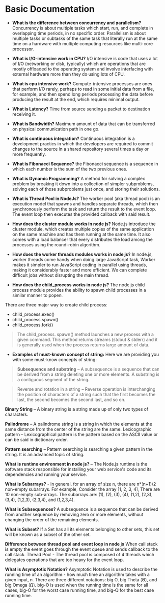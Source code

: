 # **Basic Documentation**

* **What is the difference between concurrency and parallelism?** Concurrency is about multiple tasks which start, run, and complete in overlapping time periods, in no specific order. Parallelism is about multiple tasks or subtasks of the same task that literally run at the same time on a hardware with multiple computing resources like multi-core processor.

* **What is I/O-intensive work in CPU?** I/O intensive is code that uses a lot of I/O (networking or disk, typically) which are operations that are mostly offloaded to the operating system and involve interfacing with external hardware more than they do using lots of CPU.

* **What is cpu intensive work?** Compute-intensive processes are ones that perform I/O rarely, perhaps to read in some initial data from a file, for example, and then spend long periods processing the data before producing the result at the end, which requires minimal output.

* **What is Latency?** Time from source sending a packet to destination receiving it.

* **What is Bandwidth?** Maximum amount of data that can be transferred on physical communication path in one go.

* **What is continuous integration?** Continuous integration is a development practics in which the developers are required to commit changes to the source in a shared repository several times a day or more frequently.

* **What is Fibonacci Sequence?** the Fibonacci sequence is a sequence in which each number is the sum of the two previous ones.

* **What is Dynamic Programming?** A method for solving a complex problem by breaking it down into a collection of simpler subproblems, solving each of those subproblems just once, and storing their solutions.

* **What is Thread Pool in NodeJs?** The worker pool (aka thread pool) is an execution model that spawns and handles separate threads, which then synchronously perform the task and return the result to the event loop. The event loop then executes the provided callback with said result.

* **How does the cluster module works in node js?** Node.js introduce the cluster module, which creates multiple copies of the same application on the same machine and has them running at the same time. It also comes with a load balancer that every distributes the load among the processes using the round-robin algorithm.

* **How does the worker threads modules works in node js?** In node.js, worker threads come handy when doing large JavaScript task, Worker makes it simpler to run JavaScript coding in parallel using threads, making it considerably faster and more efficient. We can complete difficult jobs without disrupting the main thread.

* **How does the child_process works in node js?** The node js child process module provides the ability to spawn child processes in a similar manner to popen.

There are three major way to create child process:

* child_process.exec()
* child_process.spawn()
* child_process.fork()

> The child_process. spawn() method launches a new process with a given command. This method returns streams (stdout & stderr) and it is generally used when the process returns large amount of data.

* **Examples of must-known concept of string:** Here we are providing you with some must-know concepts of string:

> **Subsequence and substring** – A subsequence is a sequence that can be derived from a string deleting one or more elements. A substring is a contiguous segment of the string.

> Reverse and rotation in a string – Reverse operation is interchanging the position of characters of a string such that the first becomes the last, the second becomes the second last, and so on.

**Binary String** – A binary string is a string made up of only two types of characters.

**Palindrome** – A palindrome string is a string in which the elements at the same distance from the center of the string are the same. Lexicographic pattern – Lexicographical pattern is the pattern based on the ASCII value or can be said in dictionary order.

**Pattern searching** – Pattern searching is searching a given pattern in the string. It is an advanced topic of string.

**What is runtime environment in node js?** – The Node.js runtime is the software stack responsible for installing your web service's code and its dependencies and running your service.

**What is Subarrays?** - In general, for an array of size n, there are n*(n+1)/2 non-empty subarrays. For example, Consider the array [1, 2, 3, 4], There are 10 non-empty sub-arrays. The subarrays are: (1), (2), (3), (4), (1,2), (2,3), (3,4), (1,2,3), (2,3,4), and (1,2,3,4).

**What is Subsequences?** A subsequence is a sequence that can be derived from another sequence by removing zero or more elements, without changing the order of the remaining elements.

**What is Subset?** If a Set has all its elements belonging to other sets, this set will be known as a subset of the other set.

**Difference between thread pool and event loop in node js** When call stack is empty the event goes through the event queue and sends callback to the call stack. Thread Pool - The thread pool is composed of 4 threads which delegates operations that are too heavy for the event loop.

**What is Asymptotic Notation?** Asymptotic Notation is used to describe the running time of an algorithm - how much time an algorithm takes with a given input, n. There are three different notations: big O, big Theta (Θ), and big Omega (Ω). big-Θ is used when the running time is the same for all cases, big-O for the worst
case running time, and big-Ω for the best case running time.
